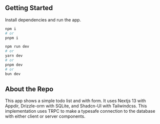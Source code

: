 ## Getting Started

Install dependencies and run the app.

```bash
npm i
# or
pnpm i
```


```bash
npm run dev
# or
yarn dev
# or
pnpm dev
# or
bun dev
```

## About the Repo

This app shows a simple todo list and with form. It uses Nextjs 13 with Appdir, Drizzle-orm with SQLite, and Shadcn-UI with Tailwindcss. This implementation uses TRPC to make a typesafe connection to the database with either client or server components.
